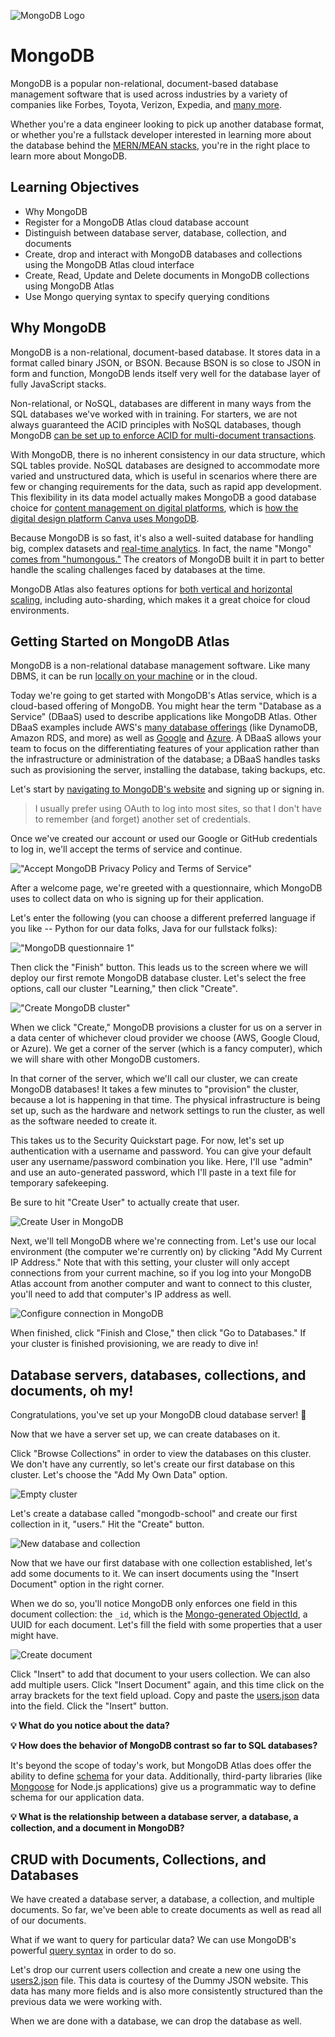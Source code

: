 ![MongoDB Logo](assets/mongodb-logo.png)

# MongoDB

MongoDB is a popular non-relational, document-based database management software
that is used across industries by a variety of companies like Forbes, Toyota,
Verizon, Expedia, and [many more](https://www.mongodb.com/who-uses-mongodb).

Whether you're a data engineer looking to pick up another database format, or
whether you're a fullstack developer interested in learning more about the
database behind the
[MERN/MEAN stacks](https://medium.com/@devathon_/mean-vs-mern-stack-development-5ba3e517bc68),
you're in the right place to learn more about MongoDB.

## Learning Objectives

- Why MongoDB
- Register for a MongoDB Atlas cloud database account
- Distinguish between database server, database, collection, and documents
- Create, drop and interact with MongoDB databases and collections using the
  MongoDB Atlas cloud interface
- Create, Read, Update and Delete documents in MongoDB collections using MongoDB
  Atlas
- Use Mongo querying syntax to specify querying conditions

## Why MongoDB

MongoDB is a non-relational, document-based database. It stores data in a format
called binary JSON, or BSON. Because BSON is so close to JSON in form and
function, MongoDB lends itself very well for the database layer of fully
JavaScript stacks.

Non-relational, or NoSQL, databases are different in many ways from the SQL
databases we've worked with in training. For starters, we are not always
guaranteed the ACID principles with NoSQL databases, though MongoDB
[can be set up to enforce ACID for multi-document transactions](https://www.mongodb.com/basics/acid-transactions).

With MongoDB, there is no inherent consistency in our data structure, which SQL
tables provide. NoSQL databases are designed to accommodate more varied and
unstructured data, which is useful in scenarios where there are few or changing
requirements for the data, such as rapid app development. This flexibility in
its data model actually makes MongoDB a good database choice for
[content management on digital platforms](https://www.mongodb.com/use-cases/content-management),
which is
[how the digital design platform Canva uses MongoDB](https://www.mongodb.com/blog/post/video-canvas-lessons-scaling-mongodb-atlas-billion-documents-across-nodes).

Because MongoDB is so fast, it's also a well-suited database for handling big,
complex datasets and
[real-time analytics](https://www.mongodb.com/use-cases/analytics/real-time-analytics).
In fact, the name "Mongo"
[comes from "humongous."](https://kchodorow.com/2010/08/23/history-of-mongodb/)
The creators of MongoDB built it in part to better handle the scaling challenges
faced by databases at the time.

MongoDB Atlas also features options for
[both vertical and horizontal scaling](https://www.mongodb.com/basics/scaling),
including auto-sharding, which makes it a great choice for cloud environments.

## Getting Started on MongoDB Atlas

MongoDB is a non-relational database management software. Like many DBMS, it can
be run
[locally on your machine](https://www.mongodb.com/docs/manual/installation/) or
in the cloud.

Today we're going to get started with MongoDB's Atlas service, which is a
cloud-based offering of MongoDB. You might hear the term "Database as a Service"
(DBaaS) used to describe applications like MongoDB Atlas. Other DBaaS examples
include AWS's
[many database offerings](https://aws.amazon.com/products/databases/) (like
DynamoDB, Amazon RDS, and more) as well as
[Google](https://cloud.google.com/products/databases) and
[Azure](https://azure.microsoft.com/en-us/products/). A DBaaS allows your team
to focus on the differentiating features of your application rather than the
infrastructure or administration of the database; a DBaaS handles tasks such as
provisioning the server, installing the database, taking backups, etc.

Let's start by [navigating to MongoDB's website](https://www.mongodb.com) and
signing up or signing in.

> I usually prefer using OAuth to log into most sites, so that I don't have to
> remember (and forget) another set of credentials.

Once we've created our account or used our Google or GitHub credentials to log
in, we'll accept the terms of service and continue.

!["Accept MongoDB Privacy Policy and Terms of Service"](assets/tos.png)

After a welcome page, we're greeted with a questionnaire, which MongoDB uses to
collect data on who is signing up for their application.

Let's enter the following (you can choose a different preferred language if you
like -- Python for our data folks, Java for our fullstack folks):

!["MongoDB questionnaire 1"](assets/questionnaire1.png)

Then click the "Finish" button. This leads us to the screen where we will deploy
our first remote MongoDB database cluster. Let's select the free options, call
our cluster "Learning," then click "Create".

!["Create MongoDB cluster"](assets/deploydb.png)

When we click "Create," MongoDB provisions a cluster for us on a server in a
data center of whichever cloud provider we choose (AWS, Google Cloud, or Azure).
We get a corner of the server (which is a fancy computer), which we will share
with other MongoDB customers.

In that corner of the server, which we'll call our cluster, we can create
MongoDB databases! It takes a few minutes to "provision" the cluster, because a
lot is happening in that time. The physical infrastructure is being set up, such
as the hardware and network settings to run the cluster, as well as the software
needed to create it.

This takes us to the Security Quickstart page. For now, let's set up
authentication with a username and password. You can give your default user any
username/password combination you like. Here, I'll use "admin" and use an
auto-generated password, which I'll paste in a text file for temporary
safekeeping.

Be sure to hit "Create User" to actually create that user.

![Create User in MongoDB](assets/security-quickstart1.png)

<!-- zznAwlZm3EPxoCPy -->

<!-- 1x5opKOqfvkj3DbH -->

Next, we'll tell MongoDB where we're connecting from. Let's use our local
environment (the computer we're currently on) by clicking "Add My Current IP
Address." Note that with this setting, your cluster will only accept connections
from your current machine, so if you log into your MongoDB Atlas account from
another computer and want to connect to this cluster, you'll need to add that
computer's IP address as well.

![Configure connection in MongoDB](assets/security-quickstart2.png)

When finished, click "Finish and Close," then click "Go to Databases." If your
cluster is finished provisioning, we are ready to dive in!

## Database servers, databases, collections, and documents, oh my!

Congratulations, you've set up your MongoDB cloud database server! 🎉

Now that we have a server set up, we can create databases on it.

Click "Browse Collections" in order to view the databases on this cluster. We
don't have any currently, so let's create our first database on this cluster.
Let's choose the "Add My Own Data" option.

![Empty cluster](assets/empty-cluster.png)

Let's create a database called "mongodb-school" and create our first collection
in it, "users." Hit the "Create" button.

![New database and collection](assets/create-db.png)

Now that we have our first database with one collection established, let's add
some documents to it. We can insert documents using the "Insert Document" option
in the right corner.

When we do so, you'll notice MongoDB only enforces one field in this document
collection: the `_id`, which is the
[Mongo-generated ObjectId](https://www.mongodb.com/docs/manual/reference/method/ObjectId/),
a UUID for each document. Let's fill the field with some properties that a user
might have.

![Create document](assets/create-document.png)

Click "Insert" to add that document to your users collection. We can also add
multiple users. Click "Insert Document" again, and this time click on the array
brackets for the text field upload. Copy and paste the
[users.json](data/users.json) data into the field. Click the "Insert" button.

**💡 What do you notice about the data?**

**💡 How does the behavior of MongoDB contrast so far to SQL databases?**

It's beyond the scope of today's work, but MongoDB Atlas does offer the ability
to define [schema](https://www.mongodb.com/docs/atlas/app-services/schemas/) for
your data. Additionally, third-party libraries (like
[Mongoose](https://mongoosejs.com/) for Node.js applications) give us a
programmatic way to define schema for our application data.

**💡 What is the relationship between a database server, a database, a
collection, and a document in MongoDB?**

## CRUD with Documents, Collections, and Databases

We have created a database server, a database, a collection, and multiple
documents. So far, we've been able to create documents as well as read all of
our documents.

What if we want to query for particular data? We can use MongoDB's powerful
[query syntax](https://www.mongodb.com/docs/manual/tutorial/query-documents/) in
order to do so.

Let's drop our current users collection and create a new one using the
[users2.json](data/users2.json) file. This data is courtesy of the Dummy JSON
website. This data has many more fields and is also more consistently structured
than the previous data we were working with.

When we are done with a database, we can drop the database as well.
